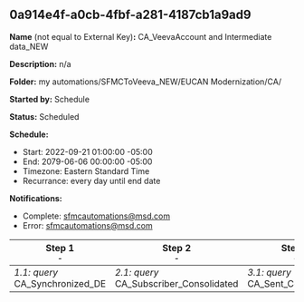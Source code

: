 ## 0a914e4f-a0cb-4fbf-a281-4187cb1a9ad9

**Name** (not equal to External Key)**:** CA_VeevaAccount and Intermediate data_NEW

**Description:** n/a

**Folder:** my automations/SFMCToVeeva_NEW/EUCAN Modernization/CA/

**Started by:** Schedule

**Status:** Scheduled

**Schedule:**

* Start: 2022-09-21 01:00:00 -05:00
* End: 2079-06-06 00:00:00 -05:00
* Timezone: Eastern Standard Time
* Recurrance: every day until end date

**Notifications:**

* Complete: sfmcautomations@msd.com
* Error: sfmcautomations@msd.com

| Step 1<br>_<small>-</small>_ | Step 2<br>_<small>-</small>_ | Step 3<br>_<small>-</small>_ | Step 4<br>_<small>-</small>_ | Step 5<br>_<small>-</small>_ |
| --- | --- | --- | --- | --- |
| _1.1: query_<br>CA_Synchronized_DE | _2.1: query_<br>CA_Subscriber_Consolidated | _3.1: query_<br>CA_Sent_Consolidated | _4.1: query_<br>CA_Opens_Consolidated | _5.1: query_<br>CA_Clicks_Consolidated |
